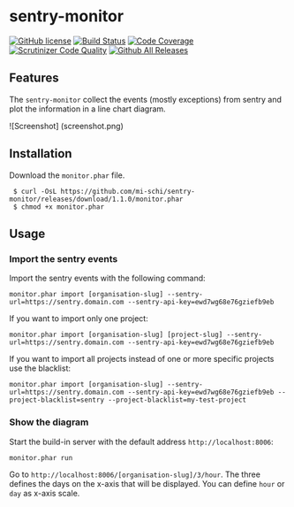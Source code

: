 # sentry-monitor

[![GitHub license](https://img.shields.io/badge/license-MIT-brightgreen.svg)](https://raw.githubusercontent.com/mi-schi/sentry-monitor/master/LICENSE)
[![Build Status](https://scrutinizer-ci.com/g/mi-schi/sentry-monitor/badges/build.png?b=master)](https://scrutinizer-ci.com/g/mi-schi/sentry-monitor/build-status/master)
[![Code Coverage](https://scrutinizer-ci.com/g/mi-schi/sentry-monitor/badges/coverage.png?b=master)](https://scrutinizer-ci.com/g/mi-schi/sentry-monitor/?branch=master)
[![Scrutinizer Code Quality](https://scrutinizer-ci.com/g/mi-schi/sentry-monitor/badges/quality-score.png?b=master)](https://scrutinizer-ci.com/g/mi-schi/sentry-monitor/?branch=master)
[![Github All Releases](https://img.shields.io/github/downloads/mi-schi/sentry-monitor/total.svg?maxAge=2592000)](https://github.com/mi-schi/sentry-monitor)

## Features

The `sentry-monitor` collect the events (mostly exceptions) from sentry and plot the information in a line chart diagram.

![Screenshot] (screenshot.png)

## Installation

Download the `monitor.phar` file.

     $ curl -OsL https://github.com/mi-schi/sentry-monitor/releases/download/1.1.0/monitor.phar
     $ chmod +x monitor.phar
     
## Usage

### Import the sentry events

Import the sentry events with the following command:

    monitor.phar import [organisation-slug] --sentry-url=https://sentry.domain.com --sentry-api-key=ewd7wg68e76gziefb9eb

If you want to import only one project:

    monitor.phar import [organisation-slug] [project-slug] --sentry-url=https://sentry.domain.com --sentry-api-key=ewd7wg68e76gziefb9eb

If you want to import all projects instead of one or more specific projects use the blacklist:

    monitor.phar import [organisation-slug] --sentry-url=https://sentry.domain.com --sentry-api-key=ewd7wg68e76gziefb9eb --project-blacklist=sentry --project-blacklist=my-test-project

### Show the diagram

Start the build-in server with the default address `http://localhost:8006`:

    monitor.phar run
    
Go to `http://localhost:8006/[organisation-slug]/3/hour`. The three defines the days on the x-axis that will be displayed. You can define `hour` or `day` as x-axis scale.
